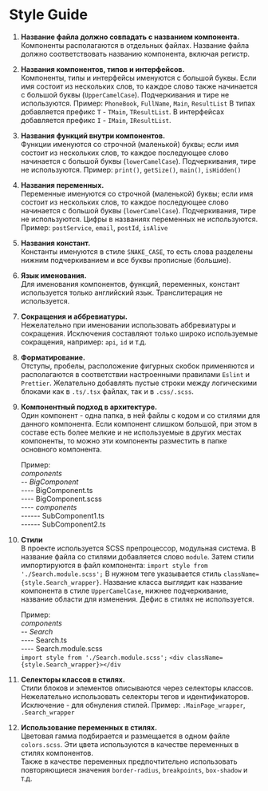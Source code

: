 # Style Guide

1. **Название файла должно совпадать с названием компонента.**  
   Компоненты располагаются в отдельных файлах. Название файла должно соответствовать названию компонента, включая регистр.

2. **Названия компонентов, типов и интерфейсов.**  
   Компоненты, типы и интерфейсы именуются с большой буквы. Если имя состоит из нескольких слов, то каждое слово также начинается с большой буквы (`UpperCamelCase`). Подчеркивания и тире не используются.
   Пример: `PhoneBook`, `FullName`, `Main`, `ResultList`
   В типах добавляется префикс `T` - `TMain`, `TResultList`.
   В интерфейсах добавляется префикс `I` - `IMain`, `IResultList`.

3. **Названия функций внутри компонентов.**  
   Функции именуются со строчной (маленькой) буквы; если имя состоит из нескольких слов, то каждое последующее слово начинается с большой буквы (`lowerCamelCase`). Подчеркивания, тире не используются.
   Пример: `print()`, `getSize()`, `main()`, `isHidden()`

4. **Названия переменных.**  
   Переменные именуются со строчной (маленькой) буквы; если имя состоит из нескольких слов, то каждое последующее слово начинается с большой буквы (`lowerCamelCase`). Подчеркивания, тире не используются. Цифры в названиях переменных не используются.
   Пример: `postService`, `email`, `postId`, `isAlive`

5. **Названия констант.**  
   Константы именуются в стиле `SNAKE_CASE`, то есть слова разделены нижним подчеркиванием и все буквы прописные (большие).

6. **Язык именования.**  
   Для именования компонентов, функций, переменных, констант используется только английский язык. Транслитерация не используется.

7. **Сокращения и аббревиатуры.**  
   Нежелательно при именовании использовать аббревиатуры и сокращения. Исключения составляют только широко используемые сокращения, например: `api`, `id` и т.д.

8. **Форматирование.**  
   Отступы, пробелы, расположение фигурных скобок применяются и располагаются в соответствии настроенными правилами `Eslint` и `Prettier`. Желательно добавлять пустые строки между логическими блоками как в `.ts/.tsx` файлах, так и в `.css/.scss`.

9.  **Компонентный подход в архитектуре.**  
    Один компонент - одна папка, в ней файлы с кодом и со стилями для данного компонента.
    Если компонент слишком большой, при этом в составе есть более мелкие и не используемые в других местах компоненты, то можно эти компоненты разместить в папке основного компонента.

    Пример:  
    _components_  
    -- _BigComponent_  
    ---- BigComponent.ts  
    ---- BigComponent.scss  
    ---- _components_  
    ------ SubComponent1.ts  
    ------ SubComponent2.ts

10. **Стили**  
    В проекте используется SCSS препроцессор, модульная система.
    В название файла со стилями добавляется слово `module`. 
    Затем стили импортируются в файл компонента: `import style from './Search.module.scss';` 
    В нужном теге указывается стиль `className={style.Search_wrapper}`. 
    Название класса выглядит как название компонента в стиле `UpperCamelCase`, нижнее подчеркивание, название области для изменения. Дефис в стилях не используется.

    Пример:  
    _components_  
    -- _Search_  
    ---- Search.ts  
    ---- Search.module.scss  
   `import style from './Search.module.scss';`
   `<div className={style.Search_wrapper}></div`

11. **Селекторы классов в стилях.**  
    Стили блоков и элементов описываются через селекторы классов. Нежелательно использовать селекторы тегов и идентификаторов. Исключение - для обнуления стилей.
    Пример: `.MainPage_wrapper`, `.Search_wrapper`

12. **Использование переменных в стилях.**  
    Цветовая гамма подбирается и размещается в одном файле `colors.scss`. Эти цвета используются в качестве переменных в стилях компонентов.  
    Также в качестве переменных предпочтительно использовать повторяющиеся значения `border-radius`, `breakpoints`, `box-shadow` и т.д.

